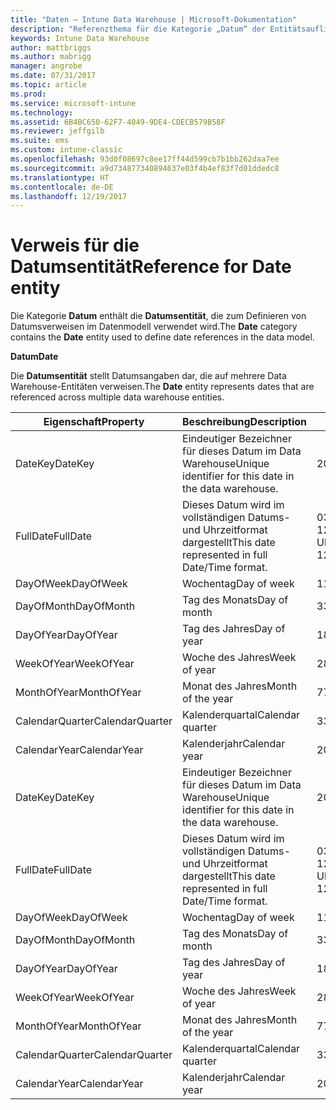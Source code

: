 ```yaml
---
title: "Daten – Intune Data Warehouse | Microsoft-Dokumentation"
description: "Referenzthema für die Kategorie „Datum“ der Entitätsauflistungen in der Intune Data Warehouse-API."
keywords: Intune Data Warehouse
author: mattbriggs
ms.author: mabrigg
manager: angrobe
ms.date: 07/31/2017
ms.topic: article
ms.prod: 
ms.service: microsoft-intune
ms.technology: 
ms.assetid: 6B4BC650-62F7-4049-9DE4-CDECB579B58F
ms.reviewer: jeffgilb
ms.suite: ems
ms.custom: intune-classic
ms.openlocfilehash: 93d0f08697c8ee17ff44d599cb7b1bb262daa7ee
ms.sourcegitcommit: a9d734877340894637e03f4b4ef83f7d01ddedc8
ms.translationtype: HT
ms.contentlocale: de-DE
ms.lasthandoff: 12/19/2017
---
```

# <a name="reference-for-date-entity"></a><span data-ttu-id="ee4c3-104">Verweis für die Datumsentität</span><span class="sxs-lookup"><span data-stu-id="ee4c3-104">Reference for Date entity</span></span>

<span data-ttu-id="ee4c3-105">Die Kategorie **Datum** enthält die **Datumsentität**, die zum Definieren von Datumsverweisen im Datenmodell verwendet wird.</span><span class="sxs-lookup"><span data-stu-id="ee4c3-105">The **Date** category contains the **Date** entity used to define date references in the data model.</span></span>

<span data-ttu-id="ee4c3-106">**Datum**</span><span class="sxs-lookup"><span data-stu-id="ee4c3-106">**Date**</span></span>

<span data-ttu-id="ee4c3-107">Die **Datumsentität** stellt Datumsangaben dar, die auf mehrere Data Warehouse-Entitäten verweisen.</span><span class="sxs-lookup"><span data-stu-id="ee4c3-107">The **Date** entity represents dates that are referenced across multiple data warehouse entities.</span></span>

| <span data-ttu-id="ee4c3-108">Eigenschaft</span><span class="sxs-lookup"><span data-stu-id="ee4c3-108">Property</span></span>  | <span data-ttu-id="ee4c3-109">Beschreibung</span><span class="sxs-lookup"><span data-stu-id="ee4c3-109">Description</span></span> | <span data-ttu-id="ee4c3-110">Beispiel</span><span class="sxs-lookup"><span data-stu-id="ee4c3-110">Example</span></span> |
|---------|------------|--------|
| <span data-ttu-id="ee4c3-111">DateKey</span><span class="sxs-lookup"><span data-stu-id="ee4c3-111">DateKey</span></span> | <span data-ttu-id="ee4c3-112">Eindeutiger Bezeichner für dieses Datum im Data Warehouse</span><span class="sxs-lookup"><span data-stu-id="ee4c3-112">Unique identifier for this date in the data warehouse.</span></span> | <span data-ttu-id="ee4c3-113">20160703</span><span class="sxs-lookup"><span data-stu-id="ee4c3-113">20160703</span></span> |
| <span data-ttu-id="ee4c3-114">FullDate</span><span class="sxs-lookup"><span data-stu-id="ee4c3-114">FullDate</span></span> | <span data-ttu-id="ee4c3-115">Dieses Datum wird im vollständigen Datums- und Uhrzeitformat dargestellt</span><span class="sxs-lookup"><span data-stu-id="ee4c3-115">This date represented in full Date/Time format.</span></span> | <span data-ttu-id="ee4c3-116">03.07.2016 12:00:00 Uhr</span><span class="sxs-lookup"><span data-stu-id="ee4c3-116">7/3/2016 12:00:00 AM</span></span> |
| <span data-ttu-id="ee4c3-117">DayOfWeek</span><span class="sxs-lookup"><span data-stu-id="ee4c3-117">DayOfWeek</span></span> | <span data-ttu-id="ee4c3-118">Wochentag</span><span class="sxs-lookup"><span data-stu-id="ee4c3-118">Day of week</span></span> | <span data-ttu-id="ee4c3-119">1</span><span class="sxs-lookup"><span data-stu-id="ee4c3-119">1</span></span> |
| <span data-ttu-id="ee4c3-120">DayOfMonth</span><span class="sxs-lookup"><span data-stu-id="ee4c3-120">DayOfMonth</span></span> | <span data-ttu-id="ee4c3-121">Tag des Monats</span><span class="sxs-lookup"><span data-stu-id="ee4c3-121">Day of month</span></span> | <span data-ttu-id="ee4c3-122">3</span><span class="sxs-lookup"><span data-stu-id="ee4c3-122">3</span></span> |
| <span data-ttu-id="ee4c3-123">DayOfYear</span><span class="sxs-lookup"><span data-stu-id="ee4c3-123">DayOfYear</span></span> | <span data-ttu-id="ee4c3-124">Tag des Jahres</span><span class="sxs-lookup"><span data-stu-id="ee4c3-124">Day of year</span></span> | <span data-ttu-id="ee4c3-125">185</span><span class="sxs-lookup"><span data-stu-id="ee4c3-125">185</span></span> |
| <span data-ttu-id="ee4c3-126">WeekOfYear</span><span class="sxs-lookup"><span data-stu-id="ee4c3-126">WeekOfYear</span></span> | <span data-ttu-id="ee4c3-127">Woche des Jahres</span><span class="sxs-lookup"><span data-stu-id="ee4c3-127">Week of year</span></span> | <span data-ttu-id="ee4c3-128">28</span><span class="sxs-lookup"><span data-stu-id="ee4c3-128">28</span></span> |
| <span data-ttu-id="ee4c3-129">MonthOfYear</span><span class="sxs-lookup"><span data-stu-id="ee4c3-129">MonthOfYear</span></span> | <span data-ttu-id="ee4c3-130">Monat des Jahres</span><span class="sxs-lookup"><span data-stu-id="ee4c3-130">Month of the year</span></span> | <span data-ttu-id="ee4c3-131">7</span><span class="sxs-lookup"><span data-stu-id="ee4c3-131">7</span></span> |
| <span data-ttu-id="ee4c3-132">CalendarQuarter</span><span class="sxs-lookup"><span data-stu-id="ee4c3-132">CalendarQuarter</span></span> | <span data-ttu-id="ee4c3-133">Kalenderquartal</span><span class="sxs-lookup"><span data-stu-id="ee4c3-133">Calendar quarter</span></span> | <span data-ttu-id="ee4c3-134">3</span><span class="sxs-lookup"><span data-stu-id="ee4c3-134">3</span></span> |
| <span data-ttu-id="ee4c3-135">CalendarYear</span><span class="sxs-lookup"><span data-stu-id="ee4c3-135">CalendarYear</span></span> | <span data-ttu-id="ee4c3-136">Kalenderjahr</span><span class="sxs-lookup"><span data-stu-id="ee4c3-136">Calendar year</span></span> | <span data-ttu-id="ee4c3-137">2016</span><span class="sxs-lookup"><span data-stu-id="ee4c3-137">2016</span></span> |
| <span data-ttu-id="ee4c3-138">DateKey</span><span class="sxs-lookup"><span data-stu-id="ee4c3-138">DateKey</span></span> | <span data-ttu-id="ee4c3-139">Eindeutiger Bezeichner für dieses Datum im Data Warehouse</span><span class="sxs-lookup"><span data-stu-id="ee4c3-139">Unique identifier for this date in the data warehouse.</span></span> | <span data-ttu-id="ee4c3-140">20160703</span><span class="sxs-lookup"><span data-stu-id="ee4c3-140">20160703</span></span> |
| <span data-ttu-id="ee4c3-141">FullDate</span><span class="sxs-lookup"><span data-stu-id="ee4c3-141">FullDate</span></span> | <span data-ttu-id="ee4c3-142">Dieses Datum wird im vollständigen Datums- und Uhrzeitformat dargestellt</span><span class="sxs-lookup"><span data-stu-id="ee4c3-142">This date represented in full Date/Time format.</span></span> | <span data-ttu-id="ee4c3-143">03.07.2016 12:00:00 Uhr</span><span class="sxs-lookup"><span data-stu-id="ee4c3-143">7/3/2016 12:00:00 AM</span></span> |
| <span data-ttu-id="ee4c3-144">DayOfWeek</span><span class="sxs-lookup"><span data-stu-id="ee4c3-144">DayOfWeek</span></span> | <span data-ttu-id="ee4c3-145">Wochentag</span><span class="sxs-lookup"><span data-stu-id="ee4c3-145">Day of week</span></span> | <span data-ttu-id="ee4c3-146">1</span><span class="sxs-lookup"><span data-stu-id="ee4c3-146">1</span></span> |
| <span data-ttu-id="ee4c3-147">DayOfMonth</span><span class="sxs-lookup"><span data-stu-id="ee4c3-147">DayOfMonth</span></span> | <span data-ttu-id="ee4c3-148">Tag des Monats</span><span class="sxs-lookup"><span data-stu-id="ee4c3-148">Day of month</span></span> | <span data-ttu-id="ee4c3-149">3</span><span class="sxs-lookup"><span data-stu-id="ee4c3-149">3</span></span> |
| <span data-ttu-id="ee4c3-150">DayOfYear</span><span class="sxs-lookup"><span data-stu-id="ee4c3-150">DayOfYear</span></span> | <span data-ttu-id="ee4c3-151">Tag des Jahres</span><span class="sxs-lookup"><span data-stu-id="ee4c3-151">Day of year</span></span> | <span data-ttu-id="ee4c3-152">185</span><span class="sxs-lookup"><span data-stu-id="ee4c3-152">185</span></span> |
| <span data-ttu-id="ee4c3-153">WeekOfYear</span><span class="sxs-lookup"><span data-stu-id="ee4c3-153">WeekOfYear</span></span> | <span data-ttu-id="ee4c3-154">Woche des Jahres</span><span class="sxs-lookup"><span data-stu-id="ee4c3-154">Week of year</span></span> | <span data-ttu-id="ee4c3-155">28</span><span class="sxs-lookup"><span data-stu-id="ee4c3-155">28</span></span> |
| <span data-ttu-id="ee4c3-156">MonthOfYear</span><span class="sxs-lookup"><span data-stu-id="ee4c3-156">MonthOfYear</span></span> | <span data-ttu-id="ee4c3-157">Monat des Jahres</span><span class="sxs-lookup"><span data-stu-id="ee4c3-157">Month of the year</span></span> | <span data-ttu-id="ee4c3-158">7</span><span class="sxs-lookup"><span data-stu-id="ee4c3-158">7</span></span> |
| <span data-ttu-id="ee4c3-159">CalendarQuarter</span><span class="sxs-lookup"><span data-stu-id="ee4c3-159">CalendarQuarter</span></span> | <span data-ttu-id="ee4c3-160">Kalenderquartal</span><span class="sxs-lookup"><span data-stu-id="ee4c3-160">Calendar quarter</span></span> | <span data-ttu-id="ee4c3-161">3</span><span class="sxs-lookup"><span data-stu-id="ee4c3-161">3</span></span> |
| <span data-ttu-id="ee4c3-162">CalendarYear</span><span class="sxs-lookup"><span data-stu-id="ee4c3-162">CalendarYear</span></span> | <span data-ttu-id="ee4c3-163">Kalenderjahr</span><span class="sxs-lookup"><span data-stu-id="ee4c3-163">Calendar year</span></span> | <span data-ttu-id="ee4c3-164">2016</span><span class="sxs-lookup"><span data-stu-id="ee4c3-164">2016</span></span> |
